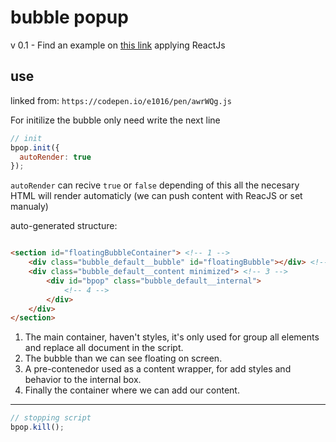 # bubble popup
v 0.1 - Find an example on [this link](https://codepen.io/e1016/pen/VWObge) applying ReactJs
## use

linked from: ```https://codepen.io/e1016/pen/awrWQg.js```

For initilize the bubble only need write the next line
```JavaScript
// init
bpop.init({
  autoRender: true
});
```

```autoRender``` can recive ```true``` or ```false``` depending of this all the necesary HTML will render automaticly (we can push content with ReacJS or set manualy)

auto-generated structure:
```HTML

<section id="floatingBubbleContainer"> <!-- 1 -->
    <div class="bubble_default__bubble" id="floatingBubble"></div> <!-- 2 -->
    <div class="bubble_default__content minimized"> <!-- 3 -->
        <div id="bpop" class="bubble_default__internal">
            <!-- 4 -->
        </div>
    </div>
</section>
```

1. The main container, haven't styles, it's only used for group all elements and replace all document in the script.
2. The bubble than we can see floating on screen.
3. A pre-contenedor used as a content wrapper, for add styles and behavior to the internal box.
4. Finally the container where we can add our content.
----------------
```JavaScript
// stopping script
bpop.kill();
```
